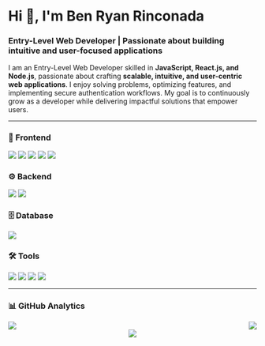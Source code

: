 # Hi 👋, I'm Ben Ryan Rinconada
### Entry-Level Web Developer | Passionate about building intuitive and user-focused applications  

I am an Entry-Level Web Developer skilled in **JavaScript, React.js, and Node.js**, passionate about crafting **scalable, intuitive, and user-centric web applications**. I enjoy solving problems, optimizing features, and implementing secure authentication workflows. My goal is to continuously grow as a developer while delivering impactful solutions that empower users.  

---

### 🚀 Frontend  
<p>
  <img src="https://img.shields.io/badge/HTML5-E34F26?style=for-the-badge&logo=html5&logoColor=white" />
  <img src="https://img.shields.io/badge/CSS3-1572B6?style=for-the-badge&logo=css3&logoColor=white" />
  <img src="https://img.shields.io/badge/JavaScript-F7DF1E?style=for-the-badge&logo=javascript&logoColor=black" />
  <img src="https://img.shields.io/badge/Tailwind_CSS-38B2AC?style=for-the-badge&logo=tailwind-css&logoColor=white" />
  <img src="https://img.shields.io/badge/React-61DAFB?style=for-the-badge&logo=react&logoColor=black" />
</p>  

### ⚙️ Backend  
<p>
  <img src="https://img.shields.io/badge/Node.js-339933?style=for-the-badge&logo=node.js&logoColor=white" />
  <img src="https://img.shields.io/badge/Express.js-000000?style=for-the-badge&logo=express&logoColor=white" />
</p>  

### 🗄️ Database  
<p>
  <img src="https://img.shields.io/badge/MongoDB-47A248?style=for-the-badge&logo=mongodb&logoColor=white" />
</p>  

### 🛠️ Tools  
<p>
  <img src="https://img.shields.io/badge/Git-F05032?style=for-the-badge&logo=git&logoColor=white" />
  <img src="https://img.shields.io/badge/GitHub-181717?style=for-the-badge&logo=github&logoColor=white" />
  <img src="https://img.shields.io/badge/VS_Code-0078D4?style=for-the-badge&logo=visual-studio-code&logoColor=white" />
  <img src="https://img.shields.io/badge/Postman-FF6C37?style=for-the-badge&logo=postman&logoColor=white" />
</p>  

------

### 📊 GitHub Analytics
<div style="display: flex; justify-content: space-between; align-items: flex-start; gap: 20px; flex-wrap: wrap; width: 100%">
  <img src="https://github-readme-stats.vercel.app/api/top-langs/?username=BenRyan0&layout=compact&theme=tokyonight" />
  <img src="https://github-readme-streak-stats.herokuapp.com/?user=BenRyan0&theme=tokyonight" />
</div>

<div align="center">
  <img src="https://github-readme-activity-graph.vercel.app/graph?username=BenRyan0&theme=tokyo-night" />
</div>




